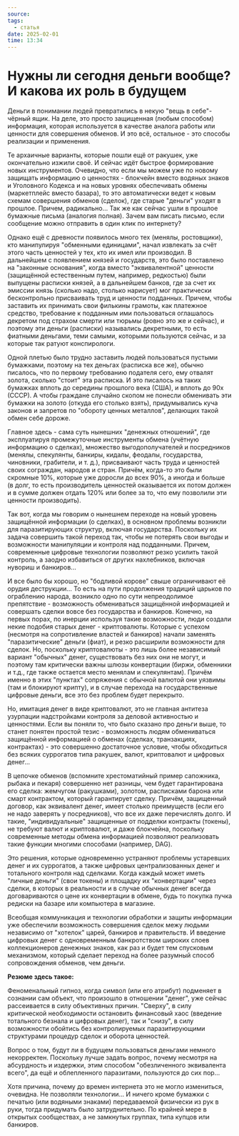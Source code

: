 ```yaml
---
source: 
tags:
  - статья
date: 2025-02-01
time: 13:34
---
```


# Нужны ли сегодня деньги вообще? И какова их роль в будущем

Деньги в понимании людей превратились в некую "вещь в себе"- чёрный ящик.
На деле, это просто защищенная (любым способом) информация, которая используется в качестве аналога работы или ценности для совершения обменов. И это всё, остальное - это способы реализации и применения.

Те архаичные варианты, которые пошли ещё от ракушек, уже окончательно изжили своё. И сейчас идёт быстрое формирование новых инструментов.
Очевидно, что если мы можем уже по новому защищать информацию о ценностях - блокчейн вместо водяных знаков и Уголовного Кодекса и на новых уровнях обеспечивать обмены (маркетплейс вместо базара), то это автоматически ведет к новым схемам совершения обменов (сделок), где старые "деньги" уходят в прошлое. Причем, радикально... Так же как сейчас ушли в прошлое бумажные письма (аналогия полная). Зачем вам писать письмо, если сообщение можно отправить в один клик по интернету?

Однако ещё с древности появилось много тех (менялы, ростовщики), кто манипулируя "обменными единицами", начал извлекать за счёт этого часть ценностей у тех, кто их имел или производил. В дальнейшем с появлением князей и государств, это было поставлено на "законные основания", когда вместо "эквивалентной" ценности (защищённой естественным путем, например, редкостью) были выпущены расписки князей, а в дальнейшем банков, где за счет их эмиссии князь (сколько надо, столько нарисует) мог практически бесконтрольно присваивать труд и ценности подданных. Причем, чтобы заставить их принимать свои филькины грамоты, как платежное средство, требование к подданным ими пользоваться оглашалось декретом под страхом смерти или тюрьмы (ровно это же и сейчас), и поэтому эти деньги (расписки) назывались декретными, то есть фиатными деньгами, теми самыми, которыми пользуются сейчас, и за которые так ратуют конспирологи.

Одной плетью было трудно заставить людей пользоваться пустыми бумажками, поэтому на тех деньгах (расписка все же), обычно писалось, что по первому требованию подателя сего, ему отвалят золота, сколько "стоит" эта расписка. И это писалось на таких бумажках вплоть до середины прошлого века (США), и вплоть до 90х (СССР). А чтобы граждане случайно скопом не понесли обменивать эти бумажки на золото (откуда его столько взять), придумывались куча законов и запретов по "обороту ценных металлов", делающих такой обмен себе дороже.

Главное здесь - сама суть нынешних "денежных отношений", где эксплуатируя промежуточные инструменты обмена (учётную информацию о сделках), множество выгодополучателей и посредников (менялы, спекулянты, банкиры, кидалы, феодалы, государства, чиновники, грабители, и т. д.), присваивают часть труда и ценностей своих сограждан, народов и стран. Причём, когда-то это были скромные 10%, которые уже доросли до всех 90%, а иногда и больше (в долг, то есть производитель ценностей оказывается их потом должен и в сумме должен отдать 120% или более за то, что ему позволили эти ценности производить).

Так вот, когда мы говорим о нынешнем переходе на новый уровень защищённой информации (о сделках), в основном проблемы возникли для паразитирующих структур, включая государства. Поскольку их задача совершить такой переход так, чтобы не потерять свои выгоды и возможности манипуляции и контроля над подданными. Причем, современные цифровые технологии позволяют резко усилить такой контроль, а заодно избавиться от других нахлебников, включая нувориш и банкиров...

И все было бы хорошо, но "бодливой корове" свыше ограничивают её орудия деструкции... То есть на пути продолжения традиций царьков по ограблению народа, возникло одно по сути непреодолимое препятствие - возможность обмениваться защищённой информацией и совершать сделки вовсе без государства и банкиров. Конечно, на первых порах, по инерции используя такие возможности, люди создали некие подобия старых денег - криптовалюты. Которые с успехом (несмотря на сопротивление властей и банкиров) начали заменять "паразитические" деньги (фиат), и резко расширили возможности для сделок.
Но, поскольку криптовалюты - это лишь более независимый вариант "обычных" денег, существовать без них они не могут, и поэтому там критически важны шлюзы конвертации (биржи, обменники и т.д., где также остается место менялам и спекулянтам). Причём именно в этих "пунктах" сопряжения с обычной валютой они уязвимы (там и блокируют крипту), и в случае перехода на государственные цифровые деньги, все это без проблем будет перекрыто.

Но, имитация денег в виде криптовалют, это не главная антитеза узурпации надстройками контроля за деловой активностью и ценностями.
Если вы поняли то, что было сказано про деньги выше, то станет понятен простой тезис - возможность людям обмениваться защищённой информацией о обменах (сделках, транзакциях, контрактах) - это совершенно достаточное условие, чтобы обходиться без всяких суррогатов типа ракушек, валют, криптовалют и цифровых денег...

В цепочке обменов (вспомните хрестоматийный пример сапожника, рыбака и пекаря) совершенно нет разницы, чем будет гарантирована его сделка: жемчугом (ракушками), золотом, расписками барона или смарт контрактом, который гарантирует сделку.
Причём, защищенный договор, как эквивалент денег, имеет столько преимуществ (если его не надо заверять у посредников), что все их даже перечислять долго. И такие, "индивидуальные" защищенные от подделки контракты (токены), не требуют валют и криптовалют, и даже блокчейна, поскольку современные методы обмена информацией позволяют реализовать такие функции многими способами (например, DAG).

Это решения, которые одновременно устраняют проблемы устаревших денег и их суррогатов, а также цифровых централизованных денег и тотального контроля над сделками.
Когда каждый может иметь "личные деньги" (свои токены) и площадку их "конвертации" через сделки, в которых в реальности и в случае обычных денег всегда договариваются о цене их конвертации в обмене, будь то покупка пучка редиски на базаре или компьютера в магазине.

Всеобщая коммуникация и технологии обработки и защиты информации уже обеспечили возможность совершения сделок межу людьми независимо от "хотелок" царей, банкиров и правительств. И введение цифровых денег с одновременным банкротством широких слоев коллекционеров денежных знаков, как раз и будет тем спусковым механизмом, который сделает переход на более разумный способ сопровождения обменов, чем деньги.

**Резюме здесь такое:**

Феноменальный гипноз, когда символ (или его атрибут) подменяет в сознании сам объект, что произошло в отношении "денег", уже сейчас рассеивается в силу объективных причин.
"Сверху", в силу критической необходимости остановить финансовый хаос (введение тотального безнала и цифровых денег), так и "снизу", в силу возможности обойтись без контролируемых паразитирующими структурами процедур сделок и оборота ценностей.

Вопрос о том, будут ли в будущем пользоваться деньгами немного некорректен. Поскольку лучше задать вопрос, почему несмотря на абсурдность и издержки, этим способом "обезличенного эквивалента всего", да ещё и облепленного паразитами, пользуются до сих пор...

Хотя причина, почему до времен интернета это не могло измениться, очевидна. Не позволяли технологии... И ничего кроме бумажки с печатью (или водяными знаками) передаваемой физически из рук в руки, тогда придумать было затруднительно. По крайней мере в открытых сообществах, а не замкнутых группах, типа купцов или банкиров.
